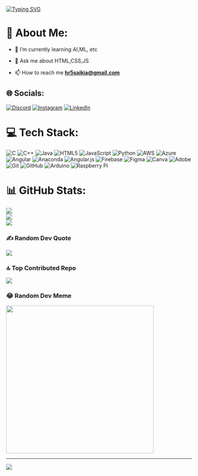 [![Typing SVG](https://readme-typing-svg.demolab.com?font=Exo+4&size=40&pause=1000&color=25B328&random=false&width=700&height=100&lines=Hi+%F0%9F%91%8B%2C+I'm+Himangshu+Ranjan;Welcome+to+my+GitHub+profile!%F0%9F%91%8B;Let's+Connect!%F0%9F%98%80%F0%9F%9A%80)](https://git.io/typing-svg)

# 💫 About Me:
<ul>
  <li>
    <p>🌱 I’m currently learning AI,ML, etc</p>
  </li>
  <li>
    <p>💬 Ask me about HTML,CSS,JS</p>
  </li>
  <li>
    <p>
      📫 How to reach me
      <strong>
        <a href="hr5saikia@gmail.com">
          hr5saikia@gmail.com
        </a>
      </strong>
    </p>
  </li>
</ul>


## 🌐 Socials:
[![Discord](https://img.shields.io/badge/Discord-%237289DA.svg?logo=discord&logoColor=white)](https://discord.gg/saikia_hr) [![Instagram](https://img.shields.io/badge/Instagram-%23E4405F.svg?logo=Instagram&logoColor=white)](https://instagram.com/himangshu) [![LinkedIn](https://img.shields.io/badge/LinkedIn-%230077B5.svg?logo=linkedin&logoColor=white)](https://www.linkedin.com/in/himangshusaikia/) 

# 💻 Tech Stack:
![C](https://img.shields.io/badge/c-%2300599C.svg?style=for-the-badge&logo=c&logoColor=white) ![C++](https://img.shields.io/badge/c++-%2300599C.svg?style=for-the-badge&logo=c%2B%2B&logoColor=white) ![Java](https://img.shields.io/badge/java-%23ED8B00.svg?style=for-the-badge&logo=openjdk&logoColor=white) ![HTML5](https://img.shields.io/badge/html5-%23E34F26.svg?style=for-the-badge&logo=html5&logoColor=white) ![JavaScript](https://img.shields.io/badge/javascript-%23323330.svg?style=for-the-badge&logo=javascript&logoColor=%23F7DF1E) ![Python](https://img.shields.io/badge/python-3670A0?style=for-the-badge&logo=python&logoColor=ffdd54) ![AWS](https://img.shields.io/badge/AWS-%23FF9900.svg?style=for-the-badge&logo=amazon-aws&logoColor=white) ![Azure](https://img.shields.io/badge/azure-%230072C6.svg?style=for-the-badge&logo=microsoftazure&logoColor=white) ![Angular](https://img.shields.io/badge/angular-%23DD0031.svg?style=for-the-badge&logo=angular&logoColor=white) ![Anaconda](https://img.shields.io/badge/Anaconda-%2344A833.svg?style=for-the-badge&logo=anaconda&logoColor=white) ![Angular.js](https://img.shields.io/badge/angular.js-%23E23237.svg?style=for-the-badge&logo=angularjs&logoColor=white) ![Firebase](https://img.shields.io/badge/firebase-a08021?style=for-the-badge&logo=firebase&logoColor=ffcd34) ![Figma](https://img.shields.io/badge/figma-%23F24E1E.svg?style=for-the-badge&logo=figma&logoColor=white) ![Canva](https://img.shields.io/badge/Canva-%2300C4CC.svg?style=for-the-badge&logo=Canva&logoColor=white) ![Adobe](https://img.shields.io/badge/adobe-%23FF0000.svg?style=for-the-badge&logo=adobe&logoColor=white) ![Git](https://img.shields.io/badge/git-%23F05033.svg?style=for-the-badge&logo=git&logoColor=white) ![GitHub](https://img.shields.io/badge/github-%23121011.svg?style=for-the-badge&logo=github&logoColor=white) ![Arduino](https://img.shields.io/badge/-Arduino-00979D?style=for-the-badge&logo=Arduino&logoColor=white) ![Raspberry Pi](https://img.shields.io/badge/-RaspberryPi-C51A4A?style=for-the-badge&logo=Raspberry-Pi)
# 📊 GitHub Stats:
![](https://github-readme-stats.vercel.app/api?username=HimangshuRanjan&theme=dark&hide_border=false&include_all_commits=false&count_private=false)<br/>
![](https://github-readme-streak-stats.herokuapp.com/?user=HimangshuRanjan&theme=dark&hide_border=false)<br/>
![](https://github-readme-stats.vercel.app/api/top-langs/?username=HimangshuRanjan&theme=dark&hide_border=false&include_all_commits=false&count_private=false&layout=compact)

### ✍️ Random Dev Quote
![](https://quotes-github-readme.vercel.app/api?type=horizontal&theme=radical)

### 🔝 Top Contributed Repo
![](https://github-contributor-stats.vercel.app/api?username=HimangshuRanjan&limit=5&theme=dark&combine_all_yearly_contributions=true)

### 😂 Random Dev Meme
<img src='https://memer-new.vercel.app/' style="height: 400px;"/>

---
[![](https://visitcount.itsvg.in/api?id=HimangshuRanjan&icon=0&color=0)](https://visitcount.itsvg.in)

<!-- Proudly created with GPRM ( https://gprm.itsvg.in ) -->

<!---
HimangshuRanjan/HimangshuRanjan is a ✨ special ✨ repository because its `README.md` (this file) appears on your GitHub profile.
You can click the Preview link to take a look at your changes.
--->
